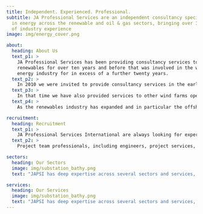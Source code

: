 ```yaml
---
title: Independent. Experienced. Professional.
subtitle: JA Professional Services are an independent consultancy specialising
  in energy across the renewable and oil & gas sectors, bringing over 30 years
  of industry experience
image: img/energy_cover.png

about:
  heading: About Us
  text_p1: >
    JA Professional Services has been providing consultancy services to
    renewables for over ten years and before that was involved in the wider
    energy industry for in excess of a further twenty years.
  text_p2: >
    In 2010 we were invited to provide consultancy services in the early stages of what was to become the world’s largest wind farm, something that we continue to be involved with during the operations & maintenance phase.
  text_p3: >
    In that time we have also provided services to other wind farms operators and shareholders, ranging from early stage planning through to O&M support.
  text_p4: >
    As the renewables industry has expanded and in particular the offshore wind industry has developed worldwide, we have become involved in multinational projects for international clients.

recruitment:
  heading: Recruitment
  text_p1: >
    JA Professional Services International are always looking for experienced individuals who are interested in being involved in the renewables industry. If you would like to join the JAPSI team and have expertise in the following areas, please select the “contact” button below.
  text_p2: >
    Project team professionals, including engineers, project services, offshore representatives, package managers and contract engineers and administrators.

sectors:
  heading: Our Sectors
  image: img/substation_bathy.png
  text: "JAPSI has deep expertise across several sectors and services, including: offshore wind, sub-sea cabling, and the built-environment."

services:
  heading: Our Services
  image: img/substation_bathy.png
  text: "JAPSI has deep expertise across several sectors and services, including: offshore wind, sub-sea cabling, and the built-environment."
---
```

